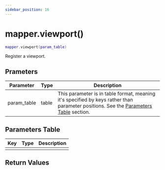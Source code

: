 ```yaml
---
sidebar_position: 16
---
```


# mapper.viewport()
```lua
mapper.viewport(param_table)
```
Register a viewport.


## Prameters
|Parameter|Type|Description|
|-|-|-|
|param_table|table|This parameter is in table format, meaning it's specified by keys rather than parameter positions. See the [Parameters Table](#parameters-table) section.|


## Parameters Table
|Key|Type|Description|
|-|-|-|
| | | |


## Return Values
